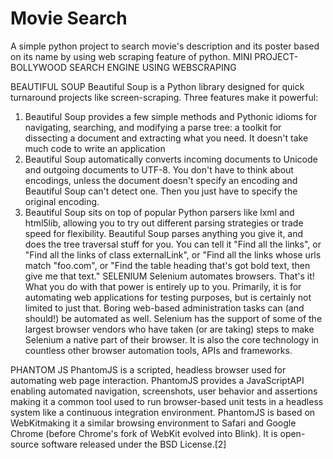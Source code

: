 # Movie Search
A simple python project to search movie's description and its poster based on its name by using web scraping feature of python.
MINI PROJECT-BOLLYWOOD SEARCH ENGINE USING WEBSCRAPING

 


 



 

 



 


 




BEAUTIFUL SOUP
Beautiful Soup is a Python library designed for quick turnaround projects like screen-scraping. Three features make it powerful:
1.	Beautiful Soup provides a few simple methods and Pythonic idioms for navigating, searching, and modifying a parse tree: a toolkit for dissecting a document and extracting what you need. It doesn't take much code to write an application
2.	Beautiful Soup automatically converts incoming documents to Unicode and outgoing documents to UTF-8. You don't have to think about encodings, unless the document doesn't specify an encoding and Beautiful Soup can't detect one. Then you just have to specify the original encoding.
3.	Beautiful Soup sits on top of popular Python parsers like lxml and html5lib, allowing you to try out different parsing strategies or trade speed for flexibility.
Beautiful Soup parses anything you give it, and does the tree traversal stuff for you. You can tell it "Find all the links", or "Find all the links of class externalLink", or "Find all the links whose urls match "foo.com", or "Find the table heading that's got bold text, then give me that text."
SELENIUM
Selenium automates browsers. That's it! What you do with that power is entirely up to you. Primarily, it is for automating web applications for testing purposes, but is certainly not limited to just that. Boring web-based administration tasks can (and should!) be automated as well.
Selenium has the support of some of the largest browser vendors who have taken (or are taking) steps to make Selenium a native part of their browser. It is also the core technology in countless other browser automation tools, APIs and frameworks.


PHANTOM JS
PhantomJS is a scripted, headless browser used for automating web page interaction. PhantomJS provides a JavaScriptAPI enabling automated navigation, screenshots, user behavior and assertions making it a common tool used to run browser-based unit tests in a headless system like a continuous integration environment. PhantomJS is based on WebKitmaking it a similar browsing environment to Safari and Google Chrome (before Chrome's fork of WebKit evolved into Blink). It is open-source software released under the BSD License.[2]

